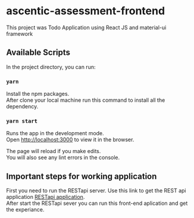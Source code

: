 # ascentic-assessment-frontend

This project was Todo Application using React JS and material-ui framework
## Available Scripts

In the project directory, you can run:

### `yarn`

Install the npm packages.\
After clone your local machine run this command to install all the dependency.

### `yarn start`

Runs the app in the development mode.\
Open [http://localhost:3000](http://localhost:3000) to view it in the browser.

The page will reload if you make edits.\
You will also see any lint errors in the console.

## Important steps for working application

First you need to run the RESTapi server. Use this link to get the REST api application [RESTapi application](https://github.com/yasinduthennakoon/ascentic-assessment-backend).\
After start the RESTapi sever you can run this front-end aplication and get the experiance. 

